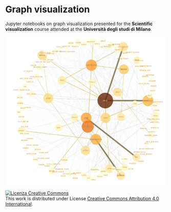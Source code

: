 # Graph visualization

Jupyter notebooks on graph visualization presented for the **Scientific visualization** course attended at the **Università degli studi di Milano**.


![alt text](https://github.com/gregcs/graphviz/blob/master/images/got.PNG?raw=true)


<a rel="license" href="http://creativecommons.org/licenses/by/4.0/"><img alt="Licenza Creative Commons" style="border-width:0" src="https://i.creativecommons.org/l/by/4.0/88x31.png" /></a><br />
This work is distributed under License <a rel="license" href="http://creativecommons.org/licenses/by/4.0/">Creative Commons Attribution 4.0 International</a>.
